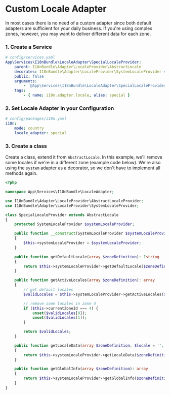 # Custom Locale Adapter

In most cases there is no need of a custom adapter since both default adapters are sufficient for your daily business.
If you're using complex zones, however, you may want to deliver different data for each zone.

### 1. Create a Service

```yaml
# config/services.yaml
App\Services\I18nBundle\LocaleAdapter\SpecialLocaleProvider:
    parent: I18nBundle\Adapter\LocaleProvider\AbstractLocale
    decorates: I18nBundle\Adapter\LocaleProvider\SystemLocaleProvider # use a decorator
    public: false
    arguments:
        - '@App\Services\I18nBundle\LocaleAdapter\SpecialLocaleProvider.inner'
    tags:
        - { name: i18n.adapter.locale, alias: special }
```

### 2. Set Locale Adapter in your Configuration

```yaml
# config/packages/i18n.yaml
i18n:
    mode: country
    locale_adapter: special
```

### 3. Create a class

Create a class, extend it from `AbstractLocale`.
In this example, we'll remove some locales if we're in a different zone (example code below).
We're also using the `system` adapter as a decorator, so we don't have to implement all methods again.

```php
<?php

namespace App\Services\I18nBundle\LocaleAdapter;

use I18nBundle\Adapter\LocaleProvider\AbstractLocaleProvider;
use I18nBundle\Adapter\LocaleProvider\SystemLocaleProvider;

class SpecialLocaleProvider extends AbstractLocale
{
    protected SystemLocaleProvider $systemLocaleProvider;

    public function __construct(SystemLocaleProvider $systemLocaleProvider)
    {
        $this->systemLocaleProvider = $systemLocaleProvider;
    }

    public function getDefaultLocale(array $zoneDefinition): ?string
    {
        return $this->systemLocaleProvider->getDefaultLocale($zoneDefinition);
    }

    public function getActiveLocales(array $zoneDefinition): array
    {
        // get default locales
        $validLocales = $this->systemLocaleProvider->getActiveLocales($zoneDefinition);

        // remove some locales in zone 4
        if ($this->currentZoneId === 4) {
            unset($validLocales[0]);
            unset($validLocales[1]);
        }

        return $validLocales;
    }

    public function getLocaleData(array $zoneDefinition, $locale = '', $field = null, $keyIdentifier = 'locale'): mixed
    {
        return $this->systemLocaleProvider->getLocaleData($zoneDefinition, $locale, $field, $keyIdentifier);
    }

    public function getGlobalInfo(array $zoneDefinition): array
    {
        return $this->systemLocaleProvider->getGlobalInfo($zoneDefinition);
    }
}
```
